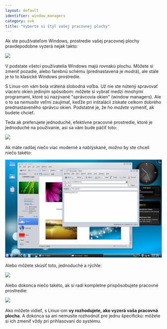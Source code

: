 ```yaml
---
layout: default
identifier: window_managers
category: svk
title: "Vyberte si štýl vašej pracovnej plochy"
---
```


Ak ste používateľom Windows, prostredie vašej pracovnej plochy pravdepodobne vyzerá nejak takto:

<img src="/img/windows_vista.jpg" />

V podstate všetci používatelia Windows majú rovnakú plochu. Môžete si zmeniť pozadie, alebo farebnú schému (prednastavená je modrá), ale stále je to to klasické Windows prostredie.

S Linux-om vám bola vrátená slobodná voľba. Už nie ste nútený spravovať viacero okien jediným spôsobom: môžete si vybrať medzi mnohými programami, ktoré sú nazývané "správcovia okien" (window managers). Ale o to sa <i>nemusíte</i> veľmi zaujímať, keďže pri inštalácii získate celkom dobrého prednastaveného správcu okien. Podstatné je, že ho <i>možete</i> vymeniť, ak budete chcieť.

Teda ak preferujete jednoduché, efektívne pracovné prostredie, ktoré je jednoduché na používanie, asi sa vám bude páčiť toto: 

<img src="/img/ubuntu.jpg"/>

Ak máte radšej niečo viac moderné a nablýskané, možno by ste chceli niečo takéto:

<img src="/img/kde.png" />

Alebo môžete skúsiť toto, jednoduché a rýchle:

<img src="/img/xfce.jpg" />

Alebo dokonca niečo takéto, ak si radi kompletne prispôsobujete pracovné prostredie:

<img src="/img/wm.jpg" />

Ako môžete vidieť, s Linux-om <b>vy rozhodujete, ako vyzerá vaša pracovná plocha</b>. A dokonca sa ani nemusíte rozhodnúť pre jednu špecifickú: môžete si ich zmeniť vždy pri prihlasovaní do systému.




